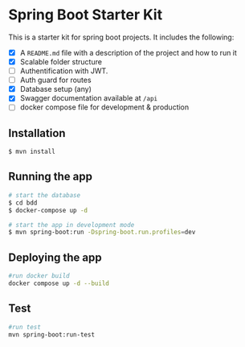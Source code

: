 # Spring Boot Starter Kit

This is a starter kit for spring boot projects. It includes the following:

- [x] A `README.md` file with a description of the project and how to run it
- [x] Scalable folder structure
- [ ] Authentification with JWT.
- [ ] Auth guard for routes
- [x] Database setup (any)
- [x] Swagger documentation available at `/api`
- [ ] docker compose file for development & production

## Installation

```bash
$ mvn install
```

## Running the app

```bash
# start the database
$ cd bdd
$ docker-compose up -d

# start the app in development mode
$ mvn spring-boot:run -Dspring-boot.run.profiles=dev
```

## Deploying the app

```bash
#run docker build
docker compose up -d --build
```

## Test

```bash
#run test
mvn spring-boot:run-test
```

